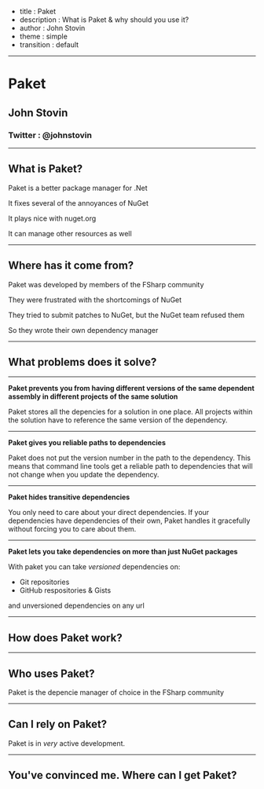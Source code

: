 - title : Paket
- description : What is Paket & why should you use it?
- author : John Stovin
- theme : simple
- transition : default

***

# Paket
## John Stovin
### Twitter : @johnstovin

***

## What is Paket?

Paket is a better package manager for .Net

It fixes several of the annoyances of NuGet

It plays nice with nuget.org

It can manage other resources as well

***

## Where has it come from?

Paket was developed by members of the FSharp community

They were frustrated with the shortcomings of NuGet

They tried to submit patches to NuGet, but the NuGet team refused them

So they wrote their own dependency manager

***

## What problems does it solve?

---

__Paket prevents you from having different versions of the same dependent assembly in different projects of the same solution__

Paket stores all the depencies for a solution in one place. All projects within the solution have to reference the same version of the dependency.

---

__Paket gives you reliable paths to dependencies__

Paket does not put the version number in the path to the dependency. This means that command line tools get a reliable path to dependencies that will not change when you update the dependency.

---

__Paket hides transitive dependencies__

You only need to care about your direct dependencies. If your dependencies have dependencies of their own, Paket handles it gracefully without forcing you to care about them.

---

__Paket lets you take dependencies on more than just NuGet packages__

With paket you can take _versioned_ dependencies on:

- Git repositories
- GitHub respositories & Gists

and unversioned dependencies on any url

***

## How does Paket work?

***

## Who uses Paket?

Paket is the depencie manager of choice in the FSharp community



***

## Can I rely on Paket?

Paket is in _very_ active development. 



***

## You've convinced me. Where can I get Paket?